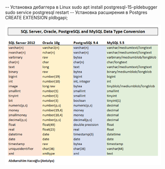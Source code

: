 
-- Установка дебаггера в Linux
sudo apt install postgresql-15-pldebugger
sudo service postgresql restart
-- Установка расширения в Postgres
CREATE EXTENSION pldbgapi;


![Alt text](image.png)